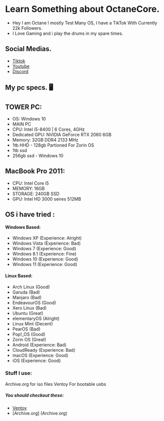 
# Learn Something about OctaneCore. 

- Hey I am Octane I mostly Test Many OS, I have a TikTok With Currently 22k Followers.
- I Love Gaming and i play the drums in my spare times.

## Social Medias.
- [Tiktok](https://www.tiktok.com/@evanboomboom)
- [Youtube](https://www.youtube.com/channel/UCgVp6201Ai9LjKCiSpjcVKQ)
- [Discord](https://discord.gg/9yewYDWeDE)

## My pc specs. 🖥️
## TOWER PC:
- OS: Windows 10 
- MAIN PC
- CPU: Intel i5-8400 | 6 Cores, 4GHz 
- Dedicated GPU: NVIDIA GeForce RTX 2060 6GB 
- Memory: 32GB DDR4 2133 MHz
- 1tb HHD - 128gb Partioned For Zorin OS
- 1tb ssd
- 256gb ssd - Windows 10

## MacBook Pro 2011:
- CPU: Intel Core i5
- MEMORY: 16GB
- STORAGE: 240GB SSD
- GPU: Intel HD 3000 seires 512MB

## OS i have tried :
#### Windows Based:
- Windows XP (Experience: Alright)
- Windows Vista (Experience: Bad)
- Windows 7 (Experience: Good)                                                                                            
- Windows 8.1 (Experience: Fine)
- Windows 10 (Experience: Good)
- Windows 11 (Experience: Good)

#### Linux Based:
- Arch Linux (Good)
- Garuda (Bad)
- Manjaro (Bad)
- EndeavourOS (Good)
- Xero Linux (Bad)
- Ubuntu (Great)
- elementaryOS (Alright)
- Linux Mint (Decent)
- PearOS (Bad)
- Pop!_OS (Good)
- Zorin OS (Great)
- Android (Experience: Bad)
- CloudReady (Experience: Bad)
- macOS (Experience: Good)
- iOS (Experience: Good)

### Stuff I use:
Archive.org for iso files
Ventoy For bootable usbs
##### You should checkout these:
- [Ventoy](https://www.ventoy.net/en/index.html)
- [Archive.org] (Archive.org) 
